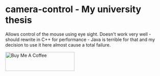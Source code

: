 # camera-control - My university thesis

Allows control of the mouse using eye sight. Doesn't work very well - should rewrite in C++ for performance - Java is terrible for that and my decision to use it here almost cause a total failure.

<a href="https://www.buymeacoffee.com/object71" target="_blank"><img src="https://cdn.buymeacoffee.com/buttons/v2/default-yellow.png" alt="Buy Me A Coffee" style="height: 60px !important;width: 217px !important;" ></a>
